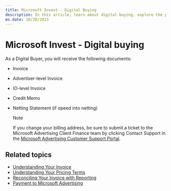 ```yaml
---
title: Microsoft Invest - Digital Buying
description: In this article, learn about digital buying, explore the processes, and learn the details of the documents that a digital buyer is set to receive.
ms.date: 10/28/2023
---
```


# Microsoft Invest - Digital buying

As a Digital Buyer, you will receive the following documents:

- Invoice
- Advertiser-level Invoice
- IO-level Invoice
- Credit Memo
- Netting Statement (if opeed into netting)

  > [!NOTE]
  > If you change your billing address, be sure to submit a ticket to the Microsoft Advertising Client Finance team by clicking Contact Support in the [Microsoft Advertising Customer Support Portal](https://help.xandr.com/s/login/).

## Related topics

- [Understanding Your Invoice](understanding-your-invoice.md)
- [Understanding Your Pricing Terms](understanding-your-pricing-terms.md)
- [Reconciling Your Invoice with Reporting](reconciling-your-invoice-with-reporting.md)
- [Payment to Microsoft Advertising](payment-to-xandr.md)
